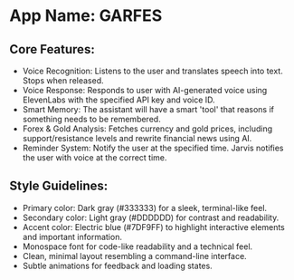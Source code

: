# **App Name**: GARFES

## Core Features:

- Voice Recognition: Listens to the user and translates speech into text. Stops when released.
- Voice Response: Responds to user with AI-generated voice using ElevenLabs with the specified API key and voice ID.
- Smart Memory: The assistant will have a smart 'tool' that reasons if something needs to be remembered.
- Forex & Gold Analysis: Fetches currency and gold prices, including support/resistance levels and rewrite financial news using AI.
- Reminder System: Notify the user at the specified time. Jarvis notifies the user with voice at the correct time.

## Style Guidelines:

- Primary color: Dark gray (#333333) for a sleek, terminal-like feel.
- Secondary color: Light gray (#DDDDDD) for contrast and readability.
- Accent color: Electric blue (#7DF9FF) to highlight interactive elements and important information.
- Monospace font for code-like readability and a technical feel.
- Clean, minimal layout resembling a command-line interface.
- Subtle animations for feedback and loading states.